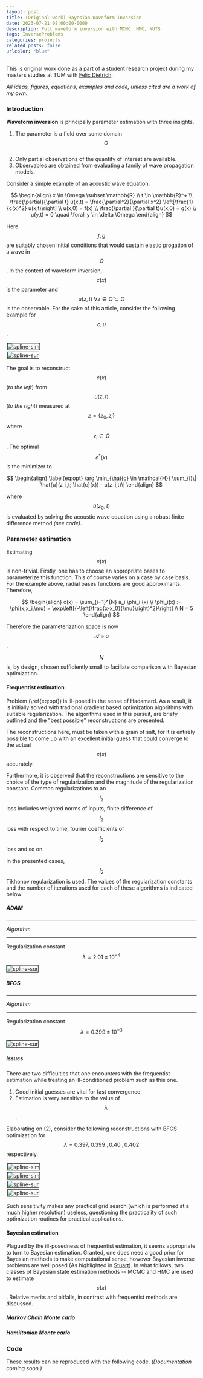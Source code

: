 ```yaml
---
layout: post
title: (Original work) Bayesian Waveform Inversion
date: 2023-07-21 08:00:00-0000
description: Full waveform inversion with MCMC, HMC, NUTS
tags: InverseProblems
categories: projects
related_posts: false
urlcolor: "blue"
---
```


This is original work done as a part of a student research project during my masters studies at TUM with [Felix Dietrich](https://fd-research.com/). 

*All ideas, figures, equations, examples and code, unless cited are a work of my own.*

### Introduction

**Waveform inversion** is principally parameter estimation with three insights.

1. The parameter is a field over some domain $$\Omega$$.
2. Only partial observations of the quantity of interest are available.
3. Observables are obtained from evaluating a family of wave propagation models. 

Consider a simple example of an acoustic wave equation.

$$
\begin{align}
    x \in \Omega \subset \mathbb{R} \\ 
    t \in \mathbb{R}^+ \\ 
    \frac{\partial}{\partial t}  u(x,t) = \frac{\partial^2}{\partial x^2} \left[\frac{1}{c(x)^2} u(x,t)\right] \\ 
    u(x,0) = f(x) \\ 
    \frac{\partial }{\partial t}u(x,0) = g(x) \\
    u(y,t) = 0 \quad \forall y \in \delta \Omega
\end{align}
$$

Here $$f,g$$ are suitably chosen initial conditions that would sustain elastic progation of a wave in $$\Omega$$. In the context of waveform inversion, $$c(x)$$ is the parameter and $$u(z,t) \: \forall z \in \hat{\Omega} \subset \Omega$$ is the observable. For the sake of this article, consider the following example for $$c,u$$.

<style>
    .column {
  float: left;
  width: 50.00%;
  margin : 0 0 0px 0px;
  padding: 2px;
}

/* Clear floats after image containers */
.row::after {
  content: "";
  clear: both;
  display: table;
}
</style>

<div class="row">
  <div class="column">
    <img style="border:1px solid black;" src="/assets/bayesian/parameter.svg" alt="spline-sim" style="width:100%">
  </div>
  <div class="column">
    <img style="border:1px solid black;" src="/assets/bayesian/observable.svg" alt="spline-sur" style="width:100%">
  </div>
</div> 

The goal is to reconstruct $$c(x)$$ (*to the left*) from $$u(z,t)$$ (*to the right*) measured at $$z=\{z_0, z_i\}$$ where $$z_i \in \Omega$$. The optimal $$c^{*}(x)$$ is the minimizer to 

$$
\begin{align}
  \label{eq:opt}
  \arg \min_{\hat{c} \in \mathcal{H}} \sum_{i}\| \hat{u}(z_i,t; \hat{c}(x)) - u(z_i,t)\|
\end{align}
$$

where $$\hat{u}(z_0,t)$$ is evaluated by solving the acoustic wave equation using a robust finite difference method *(see code)*. 

### Parameter estimation
Estimating $$c(x)$$ is non-trivial. Firstly, one has to choose an appropriate bases to parameterize this function. This of course varies on a case by case basis. For the example above, radial bases functions are good approximants. Therefore,

$$
\begin{align}
  c(x) = \sum_{i=1}^{N} a_i \phi_i (x) \\ 
  \phi_i(x) := \phi(x;x_i,\mu) = \exp\left[{-\left(\frac{x-x_0}{\mu}\right)^2}\right] \\ 
  N = 5
\end{align}
$$

Therefore the parameterization space is now $$\mathcal{A} \ni a$$. 

$$N$$ is, by design, chosen sufficiently small to faciliate comparison with Bayesian optimization.

#### Frequentist estimation
Problem (\ref{eq:opt}) is ill-posed in the sense of Hadamard. As a result, it is initially solved with tradional gradient based optimization algorithms with suitable regularization. The algorithms used in this pursuit, are briefy outlined and the "best possible" reconstructions are presented.

The reconstructions here, must be taken with a grain of salt, for it is entirely possible to come up with an excellent initial guess that could converge to the actual $$c(x)$$ accurately.

Furthermore, it is observed that the reconstructions are sensitive to the choice of the type of regularization and the magnitude of the regularization constant. Common regularizations to an $$l_2$$ loss includes weighted norms of inputs, finite difference of $$l_2$$ loss with respect to time, fourier coefficients of $$l_2$$ loss and so on. 

In the presented cases, $$l_2$$ Tikhonov regularization is used. The values of the regularization constants and the number of iterations used for each of these algorithms is indicated below.

##### ADAM

--- 
*Algorithm*

---

Regularization constant $$ \lambda = 2.01 \pm 10^{-4} $$

<img style="border:1px solid black;" src="/assets/bayesian/recon_parameter_adam.svg" alt="spline-sur" style="width:60%">

##### BFGS

--- 
*Algorithm*

---

Regularization constant $$ \lambda = 0.399 \pm 10^{-3} $$

<img style="border:1px solid black;" src="/assets/bayesian/recon_parameter_bfgs.svg" alt="spline-sur" style="width:60%">

##### Issues

There are two difficulties that one encounters with the frequentist estimation while treating an ill-conditioned problem such as this one. 

1. Good initial guesses are vital for fast convergence.
2. Estimation is very sensitive to the value of $$\lambda$$.
   
Elaborating on (2), consider the following reconstructions with BFGS optimization for $$\lambda = 0.397,\:0.399\:,0.40\:,0.402$$  respectively.

<div class="row">
  <div class="column">
    <img style="border:1px solid black;" src="/assets/bayesian/bfgs_0.397.svg" alt="spline-sim" style="width:80%">
  </div>
  <div class="column">
    <img style="border:1px solid black;" src="/assets/bayesian/bfgs_0.399.svg" alt="spline-sim" style="width:80%">
  </div>
  <div class="column">
    <img style="border:1px solid black;" src="/assets/bayesian/bfgs_0.4.svg" alt="spline-sur" style="width:80%">
  </div>
  <div class="column">
    <img style="border:1px solid black;" src="/assets/bayesian/bfgs_0.402.svg" alt="spline-sur" style="width:80%">
  </div>
</div> 

Such sensitivity makes any practical grid search (which is performed at a much higher resolution) useless, questioning the practicality of such optimization routines for practical applications.

#### Bayesian estimation
Plagued by the ill-posedness of frequentist estimation, it seems appropriate to turn to Bayesian estimation. Granted, one does need a good prior for Bayesian methods to make computational sense, however Bayesian inverse problems are well posed (As highlighted in [Stuart](https://www.cambridge.org/core/journals/acta-numerica/article/abs/inverse-problems-a-bayesian-perspective/587A3A0D480A1A7C2B1B284BCEDF7E23)). In what follows, two classes of Bayesian state estimation methods -- MCMC and HMC are used to estimate $$c(x)$$. Relative merits and pitfalls, in contrast with frequentist methods are discussed.


##### Markov Chain Monte carlo

##### Hamiltonian Monte carlo

### Code 

These results can be reproduced with the following code. *(Documentation coming soon.)*

<script src="https://gist.github.com/dynamic-queries/3473ab7b87744cd1ad07cddd74eabd03.js"></script>